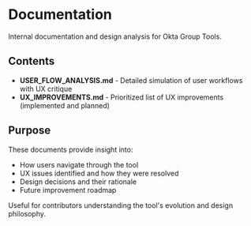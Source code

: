 # Documentation

Internal documentation and design analysis for Okta Group Tools.

## Contents

- **USER_FLOW_ANALYSIS.md** - Detailed simulation of user workflows with UX critique
- **UX_IMPROVEMENTS.md** - Prioritized list of UX improvements (implemented and planned)

## Purpose

These documents provide insight into:
- How users navigate through the tool
- UX issues identified and how they were resolved
- Design decisions and their rationale
- Future improvement roadmap

Useful for contributors understanding the tool's evolution and design philosophy.
